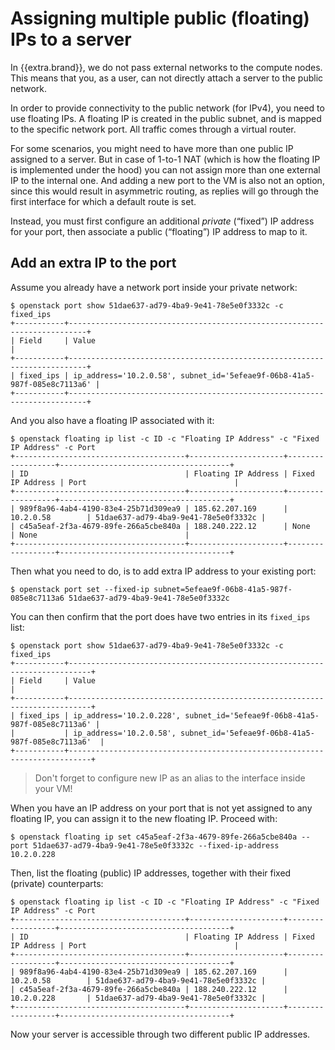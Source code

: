 # Assigning multiple public (floating) IPs to a server

In {{extra.brand}}, we do not pass external networks to the compute nodes. This means
that you, as a user, can not directly attach a server to the public network.

In order to provide connectivity to the public network (for IPv4), you need to use
floating IPs. A floating IP is created in the public subnet,
and is mapped to the specific network port. All traffic comes through a virtual
router.

For some scenarios, you might need to have more than one public IP assigned to
a server. But in case of 1-to-1 NAT (which is how the floating IP is implemented
under the hood) you can not assign more than one external IP to the internal
one. And adding a new port to the VM is also not an option, since this would
result in asymmetric routing, as replies will go through the first interface
for which a default route is set.

Instead, you must first configure an additional *private* (“fixed”) IP
address for your port, then associate a public (“floating”) IP address
to map to it.


## Add an extra IP to the port

Assume you already have a network port inside your private network:

```
$ openstack port show 51dae637-ad79-4ba9-9e41-78e5e0f3332c -c fixed_ips
+-----------+--------------------------------------------------------------------------+
| Field     | Value                                                                    |
+-----------+--------------------------------------------------------------------------+
| fixed_ips | ip_address='10.2.0.58', subnet_id='5efeae9f-06b8-41a5-987f-085e8c7113a6' |
+-----------+--------------------------------------------------------------------------+
```

And you also have a floating IP associated with it:

```
$ openstack floating ip list -c ID -c "Floating IP Address" -c "Fixed IP Address" -c Port
+--------------------------------------+---------------------+------------------+--------------------------------------+
| ID                                   | Floating IP Address | Fixed IP Address | Port                                 |
+--------------------------------------+---------------------+------------------+--------------------------------------+
| 989f8a96-4ab4-4190-83e4-25b71d309ea9 | 185.62.207.169      | 10.2.0.58        | 51dae637-ad79-4ba9-9e41-78e5e0f3332c |
| c45a5eaf-2f3a-4679-89fe-266a5cbe840a | 188.240.222.12      | None             | None                                 |
+--------------------------------------+---------------------+------------------+--------------------------------------+
```

Then what you need to do, is to add extra IP address to your existing port:

```
$ openstack port set --fixed-ip subnet=5efeae9f-06b8-41a5-987f-085e8c7113a6 51dae637-ad79-4ba9-9e41-78e5e0f3332c
```

You can then confirm that the port does have two entries in its `fixed_ips` list: 

```
$ openstack port show 51dae637-ad79-4ba9-9e41-78e5e0f3332c -c fixed_ips
+-----------+---------------------------------------------------------------------------+
| Field     | Value                                                                     |
+-----------+---------------------------------------------------------------------------+
| fixed_ips | ip_address='10.2.0.228', subnet_id='5efeae9f-06b8-41a5-987f-085e8c7113a6' |
|           | ip_address='10.2.0.58', subnet_id='5efeae9f-06b8-41a5-987f-085e8c7113a6'  |
+-----------+---------------------------------------------------------------------------+
```

> Don't forget to configure new IP as an alias to the interface inside your VM!

When you have an IP address on your port that is not yet assigned to any
floating IP, you can assign it to the new floating IP. Proceed with:

```
$ openstack floating ip set c45a5eaf-2f3a-4679-89fe-266a5cbe840a --port 51dae637-ad79-4ba9-9e41-78e5e0f3332c --fixed-ip-address 10.2.0.228
```

Then, list the floating (public) IP addresses, together with their
fixed (private) counterparts:


```
$ openstack floating ip list -c ID -c "Floating IP Address" -c "Fixed IP Address" -c Port
+--------------------------------------+---------------------+------------------+--------------------------------------+
| ID                                   | Floating IP Address | Fixed IP Address | Port                                 |
+--------------------------------------+---------------------+------------------+--------------------------------------+
| 989f8a96-4ab4-4190-83e4-25b71d309ea9 | 185.62.207.169      | 10.2.0.58        | 51dae637-ad79-4ba9-9e41-78e5e0f3332c |
| c45a5eaf-2f3a-4679-89fe-266a5cbe840a | 188.240.222.12      | 10.2.0.228       | 51dae637-ad79-4ba9-9e41-78e5e0f3332c |
+--------------------------------------+---------------------+------------------+--------------------------------------+
```

Now your server is accessible through two different public IP addresses.
